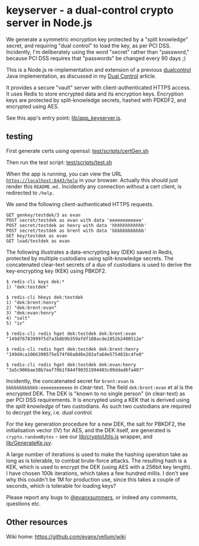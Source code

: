 # keyserver - a dual-control crypto server in Node.js

We generate a symmetric encryption key protected by a "split knowledge" secret, and requiring "dual control" to load the key, as per PCI DSS. Incidently, I'm deliberately using the word "secret" rather than "password," because PCI DSS requires that "passwords" be changed every 90 days ;)

This is a Node.js re-implementation and extension of a previous <a href="https://github.com/evanx/dualcontrol">dualcontrol</a> Java implementation, as discussed in 
my <a href="https://github.com/evanx/vellum/wiki/DualControl">Dual Control</a> article.

It provides a secure "vault" server with client-authenticated HTTPS access. It uses Redis to store encrypted data and its encryption keys. Encryption keys are protected by split-knowledge secrets, hashed with PDKDF2, and encrypted using AES.

See this app's entry point: <a href="https://github.com/evanx/keyserver/blob/master/lib/app_keyserver.js">lib/app_keyserver.js</a>.

## testing 

First generate certs using openssl: [test/scripts/certGen.sh](https://github.com/evanx/keyserver/blob/master/test/scripts/certGen.sh)

Then run the test script: [test/scripts/test.sh](https://github.com/evanx/keyserver/blob/master/test/scripts/test.sh)

When the app is running, you can view the URL <a href="https://localhost:8443/help">`https://localhost:8443/help`</a> in your browser. Actually this should just render this `README.md.` Incidently any connection without a cert client, is redirected to `/help.`


We send the following client-authenticated HTTPS requests.

```shell
GET genkey/testdek/3 as evan
POST secret/testdek as evan with data 'eeeeeeeeeeee'
POST secret/testdek as henry with data 'hhhhhhhhhhhh'
POST secret/testdek as brent with data 'bbbbbbbbbbbb'
GET key/testdek as evan
GET load/testdek as evan

```

The following illustrates a data-encrypting key (DEK) saved in Redis, protected by multiple custodians using split-knowledge secrets. The concatenated clear-text secrets of a duo of custodians is used to derive the key-encrypting key (KEK) using PBKDF2. 

```shell
$ redis-cli keys dek:*
1) "dek:testdek"

$ redis-cli hkeys dek:testdek
1) "dek:brent:henry"
2) "dek:brent:evan"
3) "dek:evan:henry"
4) "salt"
5) "iv"

$ redis-cli redis hget dek:testdek dek:brent:evan
"149d7678399975d7a3b8b9b359afdf108acde2852b2400512e"

$ redis-cli redis hget dek:testdek dek:brent:henry
"149d4ca1066390575e574f66a8d6e283afa64e575481bc4fe0"

$ redis-cli redis hget dek:testdek dek:evan:henry
"3a5c906bae38b7eaf70b1f844f90351994403c09ddad6fa487"
```

Incidently, the concatenated secret for `brent:evan` is `bbbbbbbbbbbb:eeeeeeeeeeee` in clear-text. The field `dek:brent:evan` et al is the encrypted DEK. The DEK is "known to no single person" (in clear-text) as per PCI DSS requirements. It is encrypted using a KEK that is derived using the <i>split knowledge</i> of two custodians. As such two custodians are required to decrypt the key, i.e. <i>dual control.</i>

For the key generation procedure for a new DEK, the salt for PBKDF2, the initialisation vector (IV) for AES, and the DEK itself, are generated is `crypto.randomBytes` - see 
our [lib/cryptoUtils.js](https://github.com/evanx/keyserver/blob/master/lib/cryptoUtils.js) wrapper, and [lib/GenerateKe.jsy](https://github.com/evanx/keyserver/blob/master/lib/GenerateKey.js).

A large number of iterations is used to make the hashing operation take as long as is tolerable, to combat brute-force attacks. The resulting hash is a KEK, which is used to encrypt the DEK (using AES with a 256bit key length). I have chosen 100k iterations, which takes a few hundred millis. I don't see why this couldn't be 1M for production use, since this takes a couple of seconds, which is tolerable for loading keys? 

Please report any bugs to <a href="https://twitter.com/evanxsummers">@evanxsummers</a>, or indeed any comments, questions etc.


## Other resources

Wiki home: https://github.com/evanx/vellum/wiki



